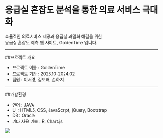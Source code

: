 # 응급실 혼잡도 분석을 통한 의료 서비스 극대화
효율적인 의료서비스 제공과 응급실 과밀화 해결을 위한   
응급실 혼잡도 예측 웹 사이트, GoldenTime 입니다.
***
##프로젝트 개요
* 프로젝트 이름 : GoldenTime
* 프로젝트 기간 : 2023.10-2024.02
* 팀원 : 이서경, 김보배, 손하지
***
##개발환경
* 언어 : JAVA
* UI : HTML5, CSS, JavaScript, jQuery, Bootstrap
* DB : Oracle
* 기타 사용 기술 : R, Chart.js



<img src="https://capsule-render.vercel.app/api?type=waving&color=BDBDC8&height=150&section=footer" />
